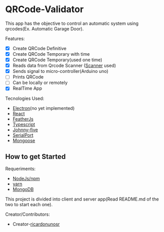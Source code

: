# QRCode-Validator

This app has the objective to control an automatic system using qrcodes(Ex. Automatic Garage Door).

Features:

- [x] Create QRCode Definitive
- [x] Create QRCode Temporary with time
- [x] Create QRCode Temporary(used one time)
- [x] Reads data from Qrcode Scanner ([Scanner](https://amzn.to/2YpQRWP) used)
- [x] Sends signal to micro-controller(Arduino uno)
- [ ] Prints QRCode
- [ ] Can be locally or remotely
- [x] RealTime App

Tecnologies Used:

- [Electron](https://www.electronjs.org/)(no yet implemented)
- [React](https://reactjs.org/)
- [FeatherJs](https://feathersjs.com/)
- [Typescript](https://www.typescriptlang.org/)
- [Johnny-five](http://johnny-five.io/)
- [SerialPort](https://serialport.io/)
- [Mongoose](https://www.mongoose.com/)

## How to get Started

Requeriments:

- [NodeJs/npm](https://nodejs.org/en/)
- [yarn](https://yarnpkg.com/)
- [MongoDB](https://www.mongodb.com/)

This project is divided into client and server app(Read README.md of the two to start each one).

Creator/Contributors:

- Creator-[ricardonunosr](https://github.com/ricardonunosr)
